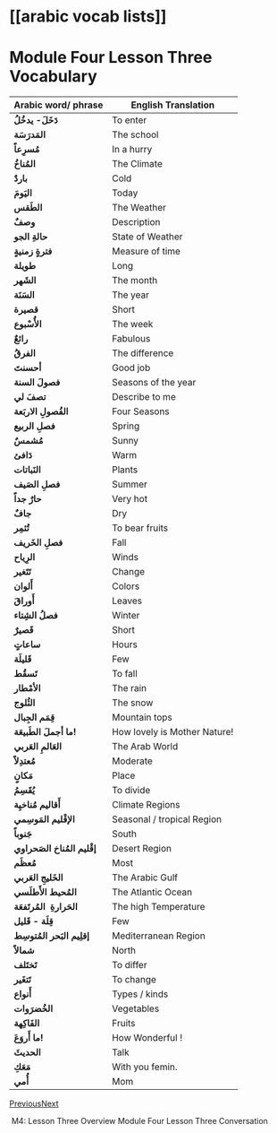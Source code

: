 # [[arabic vocab lists]]
# Module Four Lesson Three Vocabulary


| **Arabic word/ phrase**      | **English Translation**      |
| ---------------------------- | ---------------------------- |
| **دَخَلَ- يدخُلُ**           | To enter                     |
| **المَدرَسَة**               | The school                   |
| **مُسرِعاً**                 | In a hurry                   |
| **المُناخُ**                 | The Climate                  |
| **باردٌ**                    | Cold                         |
| **اليَومَ**                  | Today                        |
| **الطَقس**                   | The Weather                  |
| **وصفٌ**                     | Description                  |
| **حالةِ الجو**               | State of Weather             |
| **فترةٍ زمنيةٍ**             | Measure of time              |
| **طويلة**                    | Long                         |
| **الشَهر**                   | The month                    |
| **السَنَة**                  | The year                     |
| **قصيرة**                    | Short                        |
| **الأُسْبوع**                | The week                     |
| **رائعٌ**                    | Fabulous                     |
| **الفرقُ**                   | The difference               |
| **أحسنتَ**                   | Good job                     |
| **فصولَ السنة**              | Seasons of the year          |
| **تصفَ لي**                  | Describe to me               |
| **الفُصولِ الاربَعة**        | Four Seasons                 |
| **فصلِ الربيع**              | Spring                       |
| **مُشمسٌ**                   | Sunny                        |
| **دَافئ**                    | Warm                         |
| **النَباتات**                | Plants                       |
| **فصلِ الصَيف**              | Summer                       |
| **حارٌ جداً**                | Very hot                     |
| **جافٌ**                     | Dry                          |
| **تُثمِر**                   | To bear fruits               |
| **فصلِ الخَريف**             | Fall                         |
| **الرِياح**                  | Winds                        |
| **تَتَغير**                  | Change                       |
| **أَلوان**                   | Colors                       |
| **أَوراقَ**                  | Leaves                       |
| **فصلُ الشِتاء**             | Winter                       |
| **قَصيرٌ**                   | Short                        |
| **ساعاتٍ**                   | Hours                        |
| **قَليلَة**                  | Few                          |
| **تَسقُط**                   | To fall                      |
| **الأمْطار**                 | The rain                     |
| **الثُلوج**                  | The snow                     |
| **قِمَم الجِبال**            | Mountain tops                |
| **ما أجملَ الطَبيعَة!**      | How lovely is Mother Nature! |
| **العَالمِ العَربي**         | The Arab World               |
| **مُعتدِلاً**                | Moderate                     |
| **مَكانٍ**                   | Place                        |
| **يُقَسِمُ**                 | To divide                    |
| **أَقاليم مُناخيِة**         | Climate Regions              |
| **الإقْليم المَوسِمي**       | Seasonal / tropical Region   |
| **جَنوباً**                  | South                        |
| **إقْليم المُناخ الصَحراوي** | Desert Region                |
| **مُعظَم**                   | Most                         |
| **الخَليجِ العَربي**         | The Arabic Gulf              |
| **المُحيط الأَطلَسي**        | The Atlantic Ocean           |
| **الحَرارةِ  المُرتَفعَة**   | The high Temperature         |
| **قِلَة - قَليل**            | Few                          |
| **إقلِيم البَحر المُتوسِط**  | Mediterranean Region         |
| **شمالاً**                   | North                        |
| **تَختَلف**                  | To differ                    |
| **تَتغَير**                  | To change                    |
| **أَنواع**                   | Types / kinds                |
| **الخُضرَوات**               | Vegetables                   |
| **الفَاكِهة**                | Fruits                       |
| **ما أَروَعَ!**              | How Wonderful !              |
| **الحديثَ**                  | Talk                         |
| **مَعَكِ**                   | With you femin.              |
| **أُمي**                     | Mom                          |

[Previous](https://ncvps.instructure.com/courses/60842/modules/items/25249845)[Next](https://ncvps.instructure.com/courses/60842/modules/items/25249851)

 M4: Lesson Three Overview Module Four Lesson Three Conversation